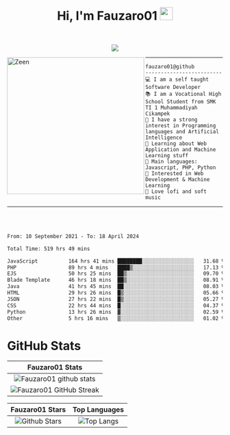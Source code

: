 <h1 align="center">
Hi, I'm Fauzaro01
  <img src="https://media.giphy.com/media/hvRJCLFzcasrR4ia7z/giphy.gif" width="30"></h1>
<br/>

<p align="center">
  <a href="https://github.com/DenverCoder1/readme-typing-svg">
    <img src="https://readme-typing-svg.herokuapp.com?lines=Chill%20and%20Coding;Full+Stack+Web+Developer;Student;Software%20Develover;Always%20learning%20new%20things&center=true&width=380&height=45"></a>
</p>

<img align="left" src="https://media.tenor.com/LNrMsLTFICEAAAAi/elysia.gif" alt="Zeen" width="320" height="320" />
<hr>

```
fauzaro01@github
-------------------------
💻 I am a self taught Software Developer
📚 I am a Vocational High School Student from SMK TI 1 Muhammadiyah Cikampek
📝 I have a strong interest in Programming languages and Artificial Intelligence
🌱 Learning about Web Application and Machine Learning stuff
🌟 Main languages: Javascript, PHP, Python
🚩 Interested in Web Development & Machine Learning
🎵 Love lofi and soft music 
```

<hr>
<br>
<br>
<div align="left">
<!--START_SECTION:waka-->

```txt
From: 10 September 2021 - To: 18 April 2024

Total Time: 519 hrs 49 mins

JavaScript          164 hrs 41 mins ████████░░░░░░░░░░░░░░░░░   31.68 %
PHP                 89 hrs 4 mins   ████▒░░░░░░░░░░░░░░░░░░░░   17.13 %
EJS                 50 hrs 25 mins  ██▒░░░░░░░░░░░░░░░░░░░░░░   09.70 %
Blade Template      46 hrs 18 mins  ██▒░░░░░░░░░░░░░░░░░░░░░░   08.91 %
Java                41 hrs 45 mins  ██░░░░░░░░░░░░░░░░░░░░░░░   08.03 %
HTML                29 hrs 26 mins  █▒░░░░░░░░░░░░░░░░░░░░░░░   05.66 %
JSON                27 hrs 22 mins  █▒░░░░░░░░░░░░░░░░░░░░░░░   05.27 %
CSS                 22 hrs 44 mins  █░░░░░░░░░░░░░░░░░░░░░░░░   04.37 %
Python              13 hrs 26 mins  ▓░░░░░░░░░░░░░░░░░░░░░░░░   02.59 %
Other               5 hrs 16 mins   ▒░░░░░░░░░░░░░░░░░░░░░░░░   01.02 %
```

<!--END_SECTION:waka-->
</div>

# GitHub Stats

|                                                            Fauzaro01 Stats                                                            |
| :--------------------------------------------------------------------------------------------------------------------------------------------: |
|        ![Fauzaro01 github stats](https://github-readme-stats.vercel.app/api?username=Fauzaro01&show_icons=true&theme=algolia)        |
|              ![Fauzaro01 GitHub Streak](https://github-readme-streak-stats.herokuapp.com/?user=Fauzaro01&theme=algolia)              |

|                                                                                              Fauzaro01 Stars                                                                                              |                                                           Top Languages                                                           |
| :----------------------------------------------------------------------------------------------------------------------------------------------------------------------------------------------------------------: | :-------------------------------------------------------------------------------------------------------------------------------: |
| ![Github Stars](https://github-readme-stats.vercel.app/api?username=Fauzaro01&show_icons=true&locale=en&count_private=true&hide_rank=true&custom_title=My%20GitHub%20Stats&disable_animations=true&theme=algolia) | ![Top Langs](https://github-readme-stats.vercel.app/api/top-langs/?username=Fauzaro01&langs_count=8&theme=algolia&layout=compact) |

